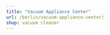 ```yaml
---
title: "Vacuum Appliance Center"
url: /berlin/vacuum-appliance-center/
shop: vacuum cleaner
---
```

